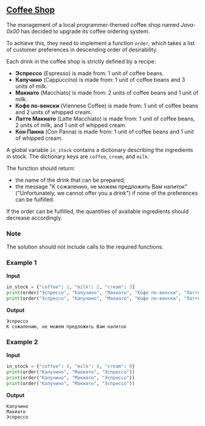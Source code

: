 ## [Coffee Shop](../../../solutions/4.2/42_f.py)

The management of a local programmer-themed coffee shop named _Java-0x00_ has decided to upgrade its coffee ordering system.

To achieve this, they need to implement a function `order`, which takes a list of customer preferences in descending order of desirability.

Each drink in the coffee shop is strictly defined by a recipe:

- __Эспрессо__ (Espresso) is made from: 1 unit of coffee beans.
- __Капучино__ (Cappuccino) is made from: 1 unit of coffee beans and 3 units of milk.
- __Макиато__ (Macchiato) is made from: 2 units of coffee beans and 1 unit of milk.
- __Кофе по-венски__ (Viennese Coffee) is made from: 1 unit of coffee beans and 2 units of whipped cream.
- __Латте Макиато__ (Latte Macchiato) is made from: 1 unit of coffee beans, 2 units of milk, and 1 unit of whipped cream.
- __Кон Панна__ (Con Panna) is made from: 1 unit of coffee beans and 1 unit of whipped cream.

A global variable `in_stock` contains a dictionary describing the ingredients in stock. The dictionary keys are `coffee`, `cream`, and `milk`.

The function should return:

- the name of the drink that can be prepared;
- the message "К сожалению, не можем предложить Вам напиток" ("Unfortunately, we cannot offer you a drink") if none of the preferences can be fulfilled.

If the order can be fulfilled, the quantities of available ingredients should decrease accordingly.

### Note

The solution should not include calls to the required functions.

### Example 1

__Input__
```python
in_stock = {"coffee": 1, "milk": 2, "cream": 3}
print(order("Эспрессо", "Капучино", "Макиато", "Кофе по-венски", "Латте Макиато", "Кон Панна"))
print(order("Эспрессо", "Капучино", "Макиато", "Кофе по-венски", "Латте Макиато", "Кон Панна"))
```

__Output__
```plaintext
Эспрессо
К сожалению, не можем предложить Вам напиток
```

### Example 2

__Input__
```python
in_stock = {"coffee": 4, "milk": 4, "cream": 0}
print(order("Капучино", "Макиато", "Эспрессо"))
print(order("Капучино", "Макиато", "Эспрессо"))
print(order("Капучино", "Макиато", "Эспрессо"))
```

__Output__
```plaintext
Капучино
Макиато
Эспрессо
```